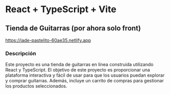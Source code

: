 # React + TypeScript + Vite

## Tienda de Guitarras (por ahora solo front)
https://jade-pastelito-60ae35.netlify.app
### Descripción
Este proyecto es una tienda de guitarras en línea construida utilizando React y TypeScript. El objetivo de este proyecto es proporcionar una plataforma interactiva y fácil de usar para que los usuarios puedan explorar y comprar guitarras. Además, incluye un carrito de compras para gestionar los productos seleccionados.
